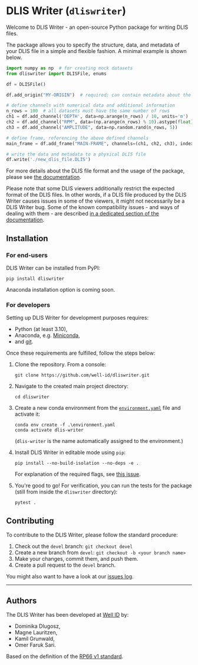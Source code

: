 # DLIS Writer (`dliswriter`)

Welcome to DLIS Writer - an open-source Python package for writing DLIS files.

The package allows you to specify the structure, data, and metadata of your DLIS file
in a simple and flexible fashion. A minimal example is shown below.

```python
import numpy as np  # for creating mock datasets
from dliswriter import DLISFile, enums

df = DLISFile()

df.add_origin("MY-ORIGIN")  # required; can contain metadata about the well, scan procedure, etc.

# define channels with numerical data and additional information
n_rows = 100  # all datasets must have the same number of rows
ch1 = df.add_channel('DEPTH', data=np.arange(n_rows) / 10, units='m')
ch2 = df.add_channel("RPM", data=(np.arange(n_rows) % 10).astype(float))
ch3 = df.add_channel("AMPLITUDE", data=np.random.rand(n_rows, 5))

# define frame, referencing the above defined channels
main_frame = df.add_frame("MAIN-FRAME", channels=(ch1, ch2, ch3), index_type=enums.FrameIndexType.BOREHOLE_DEPTH)

# write the data and metadata to a physical DLIS file
df.write('./new_dlis_file.DLIS')
```

For more details about the DLIS file format and the usage of the package, please see [the documentation](https://well-id-widcdliswriter.readthedocs-hosted.com/index.html).

Please note that some DLIS viewers additionally restrict the expected format of the DLIS files.
In other words, if a DLIS file produced by the DLIS Writer causes issues in some of the viewers,
it might not necessarily be a DLIS Writer bug.
Some of the known compatibility issues - and ways of dealing with them - are described 
[in a dedicated section of the documentation](https://well-id-widcdliswriter.readthedocs-hosted.com/userguide/compatibilityissues.html).


## Installation
### For end-users
DLIS Writer can be installed from PyPI:

```commandline
pip install dliswriter
```

Anaconda installation option is coming soon.

### For developers
Setting up DLIS Writer for development purposes requires: 
- Python (at least 3.10),
- Anaconda, e.g. [Miniconda](https://docs.anaconda.com/free/miniconda/),
- and [git](https://git-scm.com/).

Once these requirements are fulfilled, follow the steps below:

1. Clone the repository. From a console:
    ```commandline
    git clone https://github.com/well-id/dliswriter.git
    ```

2. Navigate to the created main project directory:
    ```commandline
    cd dliswriter
    ```

3. Create a new conda environment from the [`environment.yaml`](./environment.yaml) file and activate it:
    ```commandline
    conda env create -f .\environment.yaml
    conda activate dlis-writer
    ```
    (`dlis-writer` is the name automatically assigned to the environment.)

4. Install DLIS Writer in editable mode using `pip`:
    ```commandline
    pip install --no-build-isolation --no-deps -e .
    ```
    For explanation of the required flags, see [this issue](https://github.com/conda/conda-build/issues/4251).

5. You're good to go! For verification, you can run the tests for the package 
(still from inside the `dliswriter` directory):
    ```commandline
    pytest .
    ```

## Contributing
To contribute to the DLIS Writer, please follow the standard procedure:
1. Check out the `devel` branch: `git checkout devel`
2. Create a new branch from `devel`: `git checkout -b <your branch name>`
3. Make your changes, commit them, and push them.
4.  Create a pull request to the `devel` branch.

You might also want to have a look at our [issues log](https://github.com/well-id/dliswriter/issues).

---
## Authors
The DLIS Writer has been developed at [Well ID](https://wellid.no/) by:

* Dominika Dlugosz,
* Magne Lauritzen,
* Kamil Grunwald,
* Omer Faruk Sari.

Based on the definition of the [RP66 v1 standard](https://energistics.org/sites/default/files/RP66/V1/Toc/main.html).
